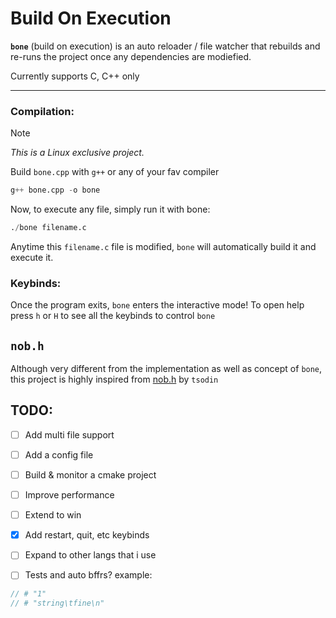 # Build On Execution
**`bone`** (build on execution) is an auto reloader / file watcher that rebuilds and re-runs the project once any dependencies are modiefied.

Currently supports C, C++ only

---

### Compilation:
> [!NOTE]
> *This is a Linux exclusive project.*

Build `bone.cpp` with `g++` or any of your fav compiler
```python
g++ bone.cpp -o bone
```

Now, to execute any file, simply run it with bone:
```python
./bone filename.c
```
Anytime this `filename.c` file is modified, `bone` will automatically build it and execute it.

### Keybinds:
Once the program exits, `bone` enters the interactive mode! To open help press `h` or `H` to see all the keybinds to control `bone`

## `nob.h`
Although very different from the implementation as well as concept of `bone`, this project is highly inspired from 
[nob.h](https://github.com/tsoding/nob.h) by `tsodin`

## TODO:
- [ ] Add multi file support
- [ ] Add a config file
- [ ] Build & monitor a cmake project
- [ ] Improve performance
- [ ] Extend to win
- [x] Add restart, quit, etc keybinds
- [ ] Expand to other langs that i use

- [ ] Tests and auto bffrs?
example:
```c
// # "1"
// # "string\tfine\n"
```
